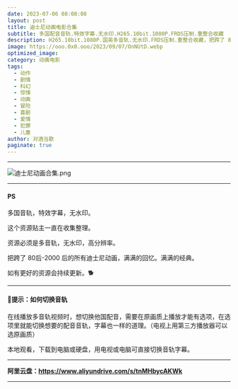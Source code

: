 ```yaml
---
date: 2023-07-06 08:08:08
layout: post
title: 迪士尼动画电影合集
subtitle: 多国配音音轨.特效字幕.无水印.H265.10bit.1080P.FRDS压制.重整合收藏
description: H265.10bit.1080P.国英多音轨.无水印.FRDS压制.重整合收藏，把跨了 80后-2000 后的所有迪士尼动画，满满的回忆、满满的经典、小朋友最爱...  
image: https://ooo.0x0.ooo/2023/09/07/OnNUtD.webp
optimized_image: 
category: 动画电影
tags:
  - 动作
  - 剧情
  - 科幻
  - 惊悚
  - 动画
  - 冒险
  - 喜剧
  - 爱情
  - 犯罪
  - 儿童
author: 对酒当歌
paginate: true
---
```

---

![迪士尼动画合集.png](https://www.helloimg.com/images/2023/08/20/oSvB1E.webp)

---
#### PS

多国音轨，特效字幕，无水印。  

这个资源贴主一直在收集整理。  

资源必须是多音轨，无水印，高分辨率。  

把跨了 80后-2000 后的所有迪士尼动画，满满的回忆。满满的经典。  

如有更好的资源会持续更新。🐕  

---

#### 🔔提示：如何切换音轨

在线播放多音轨视频时，想切换他国配音，需要在原画质上播放才能有选项，在选项里就能切换想要的配音音轨，字幕也一样的道理。（电视上用第三方播放器可以选原画质）

本地观看，下载到电脑或硬盘，用电视或电脑可直接切换音轨字幕。

---

**阿里云盘：<https://www.aliyundrive.com/s/tnMHbycAKWk>**

---
